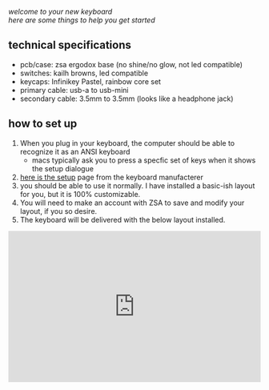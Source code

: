 
*welcome to your new keyboard* <br>
*here are some things to help you get started*

## technical specifications
- pcb/case: zsa ergodox base (no shine/no glow, not led compatible)
- switches: kailh browns, led compatible
- keycaps: Infinikey Pastel, rainbow core set
- primary cable: usb-a to usb-mini
- secondary cable: 3.5mm to 3.5mm (looks like a headphone jack)

## how to set up 
1. When you plug in your keyboard, the computer should be able to recognize it as an ANSI keyboard
    - macs typically ask you to press a specfic set of keys when it shows the setup dialogue 
1. [here is the setup](https://ergodox-ez.com/pages/getting-started) page from the keyboard manufacterer
1. you should be able to use it normally.  I have installed a basic-ish layout for you, but it is 100% customizable.
1. You will need to make an account with ZSA to save and modify your layout, if you so desire.
1. The keyboard will be delivered with the below layout installed. 
<div style="padding-top: 60%; position: relative;">
	<iframe src="https://configure.zsa.io/embed/ergodox-ez/layouts/YWYKJ/latest/0" style="border: 0; height: 100%; left: 0; position: absolute; top: 0; width: 100%"></iframe>
</div>